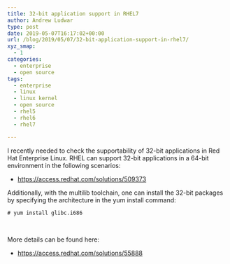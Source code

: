 ```yaml
---
title: 32-bit application support in RHEL7
author: Andrew Ludwar
type: post
date: 2019-05-07T16:17:02+00:00
url: /blog/2019/05/07/32-bit-application-support-in-rhel7/
xyz_smap:
  - 1
categories:
  - enterprise
  - open source
tags:
  - enterprise
  - linux
  - linux kernel
  - open source
  - rhel5
  - rhel6
  - rhel7

---
```

I recently needed to check the supportability of 32-bit applications in Red Hat Enterprise Linux. RHEL can support 32-bit applications in a 64-bit environment in the following scenarios:

  * <https://access.redhat.com/solutions/509373>

Additionally, with the multilib toolchain, one can install the 32-bit packages by specifying the architecture in the yum install command:

    # yum install glibc.i686

&nbsp;

More details can be found here:

  *  <https://access.redhat.com/solutions/55888>